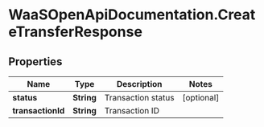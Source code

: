 # WaaSOpenApiDocumentation.CreateTransferResponse

## Properties

Name | Type | Description | Notes
------------ | ------------- | ------------- | -------------
**status** | **String** | Transaction status | [optional] 
**transactionId** | **String** | Transaction ID | 


